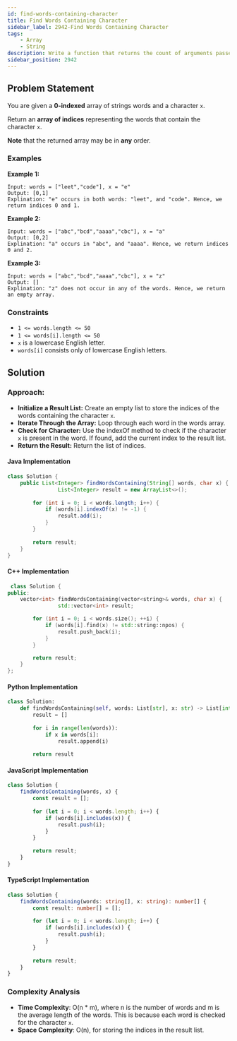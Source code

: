 ```yaml
---
id: find-words-containing-character
title: Find Words Containing Character
sidebar_label: 2942-Find Words Containing Character
tags: 
    - Array
    - String
description: Write a function that returns the count of arguments passed to it.
sidebar_position: 2942
---
```


## Problem Statement
You are given a **0-indexed** array of strings words and a character `x`.

Return an **array of indices** representing the words that contain the character `x`.

**Note** that the returned array may be in **any** order.

### Examples

**Example 1:**

```
Input: words = ["leet","code"], x = "e"
Output: [0,1]
Explination: "e" occurs in both words: "leet", and "code". Hence, we return indices 0 and 1.
```

**Example 2:**

```
Input: words = ["abc","bcd","aaaa","cbc"], x = "a"
Output: [0,2]
Explination: "a" occurs in "abc", and "aaaa". Hence, we return indices 0 and 2.
```

**Example 3:**

```
Input: words = ["abc","bcd","aaaa","cbc"], x = "z"
Output: []
Explination: "z" does not occur in any of the words. Hence, we return an empty array.
```



### Constraints

- `1 <= words.length <= 50`
- `1 <= words[i].length <= 50`
- `x` is a lowercase English letter.
- `words[i]` consists only of lowercase English letters.

## Solution

### Approach: 

- **Initialize a Result List:** Create an empty list to store the indices of the words containing the character `x`.
- **Iterate Through the Array:** Loop through each word in the words array.
- **Check for Character:** Use the indexOf method to check if the character `x` is present in the word. If found, add the current index to the result list.
- **Return the Result:** Return the list of indices.

#### Java Implementation

```java
class Solution {
    public List<Integer> findWordsContaining(String[] words, char x) {
                List<Integer> result = new ArrayList<>();
        
        for (int i = 0; i < words.length; i++) {
            if (words[i].indexOf(x) != -1) {
                result.add(i);
            }
        }
        
        return result;
    }
}
```

#### C++ Implementation

```cpp
 class Solution {
public:
    vector<int> findWordsContaining(vector<string>& words, char x) {
                std::vector<int> result;

        for (int i = 0; i < words.size(); ++i) {
            if (words[i].find(x) != std::string::npos) {
                result.push_back(i);
            }
        }

        return result;
    }
};
```
#### Python Implementation
```python
class Solution:
    def findWordsContaining(self, words: List[str], x: str) -> List[int]:
        result = []
        
        for i in range(len(words)):
            if x in words[i]:
                result.append(i)
                
        return result
```

#### JavaScript Implementation

```javascript
class Solution {
    findWordsContaining(words, x) {
        const result = [];
        
        for (let i = 0; i < words.length; i++) {
            if (words[i].includes(x)) {
                result.push(i);
            }
        }
        
        return result;
    }
}

```

#### TypeScript Implementation

```typescript
class Solution {
    findWordsContaining(words: string[], x: string): number[] {
        const result: number[] = [];
        
        for (let i = 0; i < words.length; i++) {
            if (words[i].includes(x)) {
                result.push(i);
            }
        }
        
        return result;
    }
}

```

### Complexity Analysis

- **Time Complexity**: O(n * m), where n is the number of words and m is the average length of the words. This is because each word is checked for the character `x`.
- **Space Complexity**: O(n), for storing the indices in the result list.
